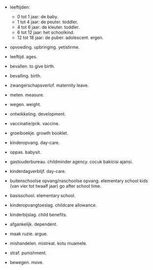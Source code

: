- leeftijden:
  - 0 tot 1 jaar: de baby.
  - 1 tot 4 jaar: de peuter. toddler.
  - 4 tot 6 jaar: de kleuter. toddler.
  - 6 tot 12 jaar: het schoolkind.
  - 12 tot 18 jaar: de puber. adolescent. ergen.

- opvoeding. upbringing. yetistirme.
- leeftijd. ages.
- bevallen. to give birth.
- bevalling. birth.
- zwangerschapsverlof. maternity leave.
- meten. measure.
- wegen. weight.
- ontwikkeling. development.
- vaccinatie/prik. vaccine.
- groeiboekje. growth booklet.
- kinderopvang. day-care.
- oppas. babysit.
- gastouderbureau. childminder agency. cocuk bakicisi ajansi.
- kinderdagverblijf. day-care.
- buitenschoolse opvang/naschoolse opvang. elementary school kids (van vier tot twaalf jaar) go after school time.
- basisschool. elementary school.
- kinderopvangtoeslag. childcare allowance.
- kinderbijslag. child benefits.
- afgankelijk. dependent.
- maak ruzie. argue.
- mishandelen. mistreat. kotu muamele.
- straf. punishment.
- bewegen. move.
